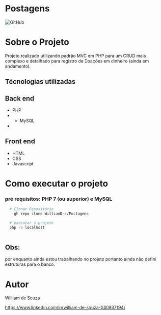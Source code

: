 # Postagens
![GitHub](https://img.shields.io/github/license/WilliamD-s//CadastroDoacoes)

# Sobre o Projeto
Projeto realizado utilizando padrão MVC em PHP para um CRUD mais complexo e detalhado para registro de Doações em dinheiro (ainda em andamento). 

## Técnologias utilizadas
## Back end
- PHP
- - MySQL
- 
## Front end
- HTML
- CSS
- Javascript

# Como executar o projeto

### pré requisitos: PHP 7 (ou superior) e MySQL
```bash
  # Clonar Repositório
    gh repo clone WilliamD-s/Postagens
    
  # executar o projeto
  php -S localhost
  
  ```
  ## Obs:
  por enquanto ainda estou trabalhando no projeto portanto ainda não defini estruturas para o banco.
  
  # Autor
  William de Souza
  
  https://www.linkedin.com/in/william-de-souza-040937194/

